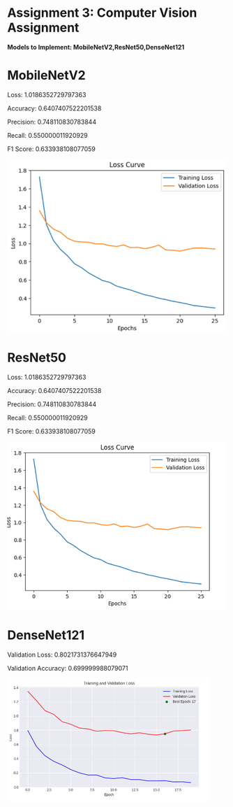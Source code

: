 # Assignment 3: Computer Vision Assignment
**Models to Implement: MobileNetV2,ResNet50,DenseNet121**

# MobileNetV2
Loss: 1.0186352729797363

Accuracy: 0.6407407522201538

Precision: 0.748110830783844

Recall: 0.550000011920929

F1 Score: 0.633938108077059


![image](https://github.com/J0yBiswas/CSE-366-3---2021-2-60-019/blob/9ef2f7ab013fd30c843f170549b6a87711b91428/Assignment%203/image.png?raw=true)


# ResNet50
Loss: 1.0186352729797363

Accuracy: 0.6407407522201538

Precision: 0.748110830783844

Recall: 0.550000011920929

F1 Score: 0.633938108077059


![image](https://github.com/J0yBiswas/CSE-366-3---2021-2-60-019/blob/118bc91c4ae2696fba70931af865ec90fcc24c93/Assignment%203/pic2.png?raw=true)

# DenseNet121
Validation Loss: 0.8021731376647949

Validation Accuracy: 0.699999988079071

![image](https://github.com/J0yBiswas/CSE-366-3---2021-2-60-019/blob/7dc40b21a067607cc6ff253a75576cd48ba7e0f7/Assignment%203/pic3.png?raw=true)
